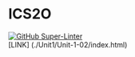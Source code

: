 # ICS2O
[![GitHub Super-Linter](https://github.com/<OWNER>/<REPOSITORY>/workflows/Lint%20Code%20Base/badge.svg)](https://github.com/marketplace/actions/super-linter)
<br>
[LINK] (./Unit1/Unit-1-02/index.html)

